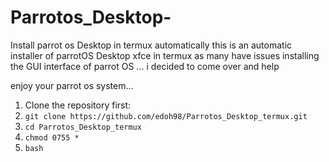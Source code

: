 # Parrotos_Desktop-
Install parrot os Desktop in termux automatically 
this is an automatic installer of parrotOS Desktop xfce in termux
as many have issues installing the GUI interface of parrot OS ...
i decided to come over and help

enjoy your parrot os system...


1. Clone the repository first:
2. ```git clone https://github.com/edoh98/Parrotos_Desktop_termux.git```
3. ```cd Parrotos_Desktop_termux```
4. ```chmod 0755 *```
5. ```bash ```
